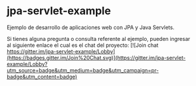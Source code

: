 # jpa-servlet-example
Ejemplo de desarrollo de aplicaciones web con JPA y Java Servlets.

Si tienes alguna pregunta o consulta referente al ejemplo,
pueden ingresar al siguiente enlace el cual es el chat del proyecto:
[![Join chat https://gitter.im/jpa-servlet-example/Lobby](https://badges.gitter.im/Join%20Chat.svg)](https://gitter.im/jpa-servlet-example/Lobby?utm_source=badge&utm_medium=badge&utm_campaign=pr-badge&utm_content=badge)
